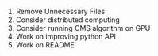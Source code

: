 1. Remove Unnecessary Files
2. Consider distributed computing
3. Consider running CMS algorithm on GPU
4. Work on improving python API
5. Work on README